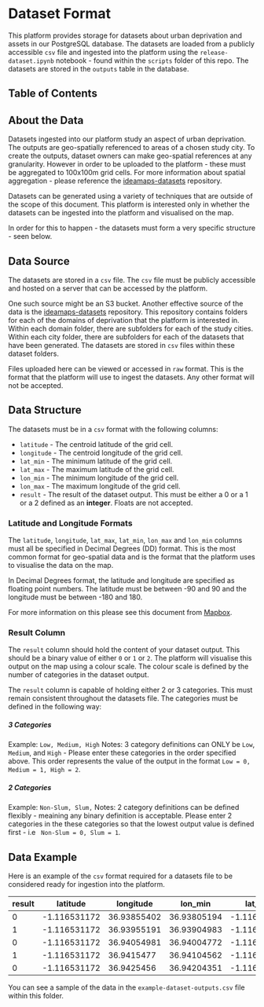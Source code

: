 # Dataset Format

This platform provides storage for datasets about urban deprivation and assets in our PostgreSQL database. The datasets are loaded from a publicly accessible `csv` file and ingested into the platform using the `release-dataset.ipynb` notebook - found within the `scripts` folder of this repo. The datasets are stored in the `outputs` table in the database.


## Table of Contents

## About the Data
Datasets ingested into our platform study an aspect of urban deprivation. The outputs are geo-spatially referenced to areas of a chosen study city. To create the outputs, dataset owners can make geo-spatial references at any granularity. However in order to be uploaded to the platform - these must be aggregated to 100x100m grid cells. For more information about spatial aggregation - please reference the [ideamaps-datasets](https://github.com/urbanbigdatacentre/ideamaps-datasets) repository.

Datasets can be generated using a variety of techniques that are outside of the scope of this document. This platform is interested only in whether the datasets can be ingested into the platform and visualised on the map.

In order for this to happen - the datasets must form a very specific structure - seen below.

## Data Source
The datasets are stored in a `csv` file. The `csv` file must be publicly accessible and hosted on a server that can be accessed by the platform.

One such source might be an S3 bucket. Another effective source of the data is the [ideamaps-datasets](https://github.com/urbanbigdatacentre/ideamaps-datasets) repository. This repository contains folders for each of the domains of deprivation that the platform is interested in. Within each domain folder, there are subfolders for each of the study cities. Within each city folder, there are subfolders for each of the datasets that have been generated. The datasets are stored in `csv` files within these dataset folders.

Files uploaded here can be viewed or accessed in `raw` format. This is the format that the platform will use to ingest the datasets. Any other format will not be accepted.

## Data Structure

The datasets must be in a `csv` format with the following columns:
- `latitude` - The centroid latitude of the grid cell.
- `longitude` - The centroid longitude of the grid cell.
- `lat_min` - The minimum latitude of the grid cell.
- `lat_max` - The maximum latitude of the grid cell.
- `lon_min` - The minimum longitude of the grid cell.
- `lon_max` - The maximum longitude of the grid cell.
- `result` - The result of the dataset output. This must be either a 0 or a 1 or a 2 defined as an **integer**. Floats are not accepted.

### Latitude and Longitude Formats
The `latitude`, `longitude`, `lat_max`, `lat_min`, `lon_max` and `lon_min` columns must all be specified in Decimal Degrees (DD) format. This is the most common format for geo-spatial data and is the format that the platform uses to visualise the data on the map.

In Decimal Degrees format, the latitude and longitude are specified as floating point numbers. The latitude must be between -90 and 90 and the longitude must be between -180 and 180.

For more information on this please see this document from [Mapbox](https://docs.mapbox.com/help/glossary/lat-lon/).

### Result Column
The `result` column should hold the content of your dataset output. This should be a binary value of either `0` or `1` or `2`. The platform will visualise this output on the map using a colour scale. The colour scale is defined by the number of categories in the dataset output.

The `result` column is capable of holding either 2 or 3 categories. This must remain consistent throughout the datasets file. The categories must be defined in the following way:

##### 3 Categories
Example:     `Low, Medium, High`
Notes: 3 category definitions can ONLY be `Low`, `Medium`, and `High` - Please enter these categories in the order specified above. This order represents the value of the output in the format `Low = 0, Medium = 1, High = 2`.

##### 2 Categories
Example:     `Non-Slum, Slum,`
Notes: 2 category definitions can be defined flexibly - meaining any binary definition is acceptable. Please enter 2 categories in the these categories so that the lowest output value is defined first - i.e ` Non-Slum = 0, Slum = 1`.

## Data Example
Here is an example of the `csv` format required for a datasets file to be considered ready for ingestion into the platform.

| result | latitude     | longitude   | lon_min     | lat_min     | lon_max     | lat_max     |
|--------|--------------|-------------|-------------|-------------|-------------|-------------|
| 0      | -1.116531172 | 36.93855402 | 36.93805194 | -1.116935586| 36.9390561  | -1.116126759|
| 1      | -1.116531172 | 36.93955191 | 36.93904983 | -1.116935586| 36.94005399 | -1.116126759|
| 0      | -1.116531172 | 36.94054981 | 36.94004772 | -1.116935586| 36.94105189 | -1.116126759|
| 1      | -1.116531172 | 36.9415477  | 36.94104562 | -1.116935586| 36.94204978 | -1.116126759|
| 0      | -1.116531172 | 36.9425456  | 36.94204351 | -1.116935586| 36.94304768 | -1.116126759|

You can see a sample of the data in the `example-dataset-outputs.csv` file within this folder.
